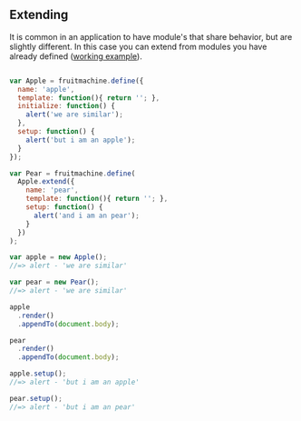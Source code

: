 ## Extending

It is common in an application to have module's that share behavior, but are slightly different. In this case you can extend from modules you have already defined ([working example](http://ftlabs.github.io/fruitmachine/examples/extending)).

```js

var Apple = fruitmachine.define({
  name: 'apple',
  template: function(){ return ''; },
  initialize: function() {
    alert('we are similar');
  },
  setup: function() {
    alert('but i am an apple');
  }
});

var Pear = fruitmachine.define(
  Apple.extend({
    name: 'pear',
    template: function(){ return ''; },
    setup: function() {
      alert('and i am an pear');
    }
  })
);

var apple = new Apple();
//=> alert - 'we are similar'

var pear = new Pear();
//=> alert - 'we are similar'

apple
  .render()
  .appendTo(document.body);

pear
  .render()
  .appendTo(document.body);

apple.setup();
//=> alert - 'but i am an apple'

pear.setup();
//=> alert - 'but i am an pear'
```